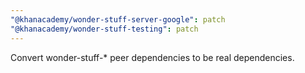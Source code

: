 ```yaml
---
"@khanacademy/wonder-stuff-server-google": patch
"@khanacademy/wonder-stuff-testing": patch
---
```


Convert wonder-stuff-\* peer dependencies to be real dependencies.
